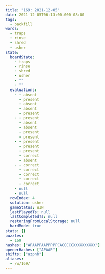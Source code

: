 ```yaml
---
title: "169: 2021-12-05"
date: 2021-12-05T06:13:00.000-08:00
tags:
  - backfill
words:
  - traps
  - rinse
  - shred
  - usher
state:
  boardState:
    - traps
    - rinse
    - shred
    - usher
    - ""
    - ""
  evaluations:
    - - absent
      - present
      - absent
      - absent
      - present
    - - present
      - absent
      - absent
      - present
      - present
    - - present
      - present
      - present
      - correct
      - absent
    - - correct
      - correct
      - correct
      - correct
      - correct
    - null
    - null
  rowIndex: 4
  solution: usher
  gameStatus: WIN
  lastPlayedTs: null
  lastCompletedTs: null
  restoringFromLocalStorage: null
  hardMode: true
stats: {}
puzzles:
  - 169
hashes: ["APAAPPAAPPPPPCACCCCCXXXXXXXXXX"]
openerHashes: ["APAAP"]
shifts: ["azpnb"]
aliases:
  - /w/169/
---
```

<!-- more -->
